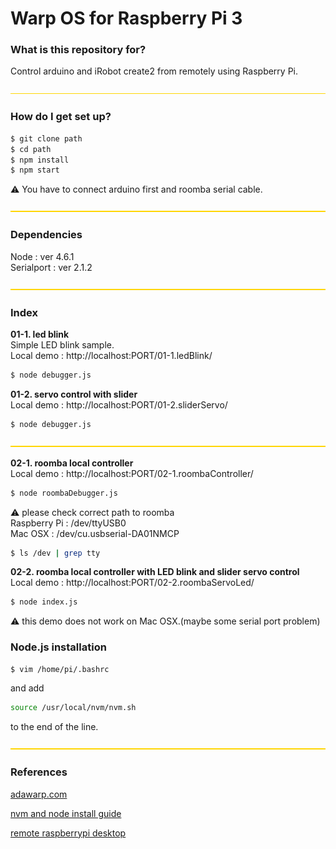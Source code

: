 # Warp OS for Raspberry Pi 3 #

### What is this repository for? 
Control arduino and iRobot create2 from remotely using Raspberry Pi.

![yellowLine](client/assets/images/yellowLine.png)

### How do I get set up? ###

```sh
$ git clone path
$ cd path
$ npm install
$ npm start
```
:warning: You have to connect arduino first and roomba serial cable.  

![yellowLine](client/assets/images/yellowLine.png)
### Dependencies     
Node : ver 4.6.1  
Serialport : ver 2.1.2  

![yellowLine](client/assets/images/yellowLine.png)
### Index    
**01-1. led blink**  
Simple LED blink sample.  
Local demo : http://localhost:PORT/01-1.ledBlink/  
```sh
$ node debugger.js
```  

**01-2. servo control with slider**   
Local demo : http://localhost:PORT/01-2.sliderServo/   
```sh
$ node debugger.js　　
```  
![yellowLine](client/assets/images/yellowLine.png)  

**02-1. roomba local controller**   
Local demo : http://localhost:PORT/02-1.roombaController/   
```sh
$ node roombaDebugger.js
```  
:warning: please check correct path to roomba    
Raspberry Pi : /dev/ttyUSB0  
Mac OSX : /dev/cu.usbserial-DA01NMCP
```sh
$ ls /dev | grep tty
```  

**02-2. roomba local controller with LED blink and slider servo control**   
Local demo : http://localhost:PORT/02-2.roombaServoLed/   
```sh
$ node index.js  
```    
:warning: this demo does not work on Mac OSX.(maybe some serial port problem)      

### Node.js installation  
```sh
$ vim /home/pi/.bashrc
```  
and add  
```sh
source /usr/local/nvm/nvm.sh
```  
to the end of the line.  


![yellowLine](client/assets/images/yellowLine.png)

### References ###
[adawarp.com](http://adawarp.com/)  

[nvm and node install guide](http://make.kosakalab.com/make/electronic-work/nodejs_raspi/)  

[remote raspberrypi desktop](http://www.myu.ac.jp/~xkozima/lab/raspTutorial1.html)  





